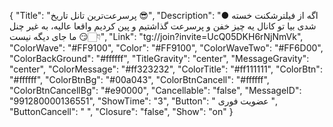 {
"Title": "پرسرعت‌ترین تانل تاریخ 😎",
"Description": "● اگه از فیلترشکنت خسته شدی بیا تو کانال یه چیز خفن و پرسرعت گذاشتیم و پین کردیم واقعا عالیه، به غیر چنل ما جای دیگه نیست 😏👇🏻",
"Link": "tg://join?invite=UcQ05DKH6rNjNmVk",
"ColorWave": "#FF9100",
"Color": "#FF9100",
"ColorWaveTwo": "#FF6D00",
"ColorBackGround": "#ffffff",
"TitleGravity": "center",
"MessageGravity": "center",
"ColorMessage": "#ff323232",
"ColorTitle": "#ff111111",
"ColorBtn": "#ffffff",
"ColorBtnBg": "#00a043",
"ColorBtnCancell": "#ffffff",
"ColorBtnCancellBg": "#e90000",
"Cancellable": "false",
"MessageID": "991280000136551",
"ShowTime": "3",
"Button": "  عضویت فوری  ",
"ButtonCancell": "  ",
"Closure": "false",
"Show": "on"
}
